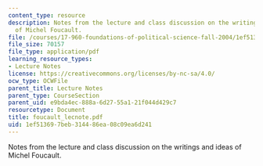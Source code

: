 ```yaml
---
content_type: resource
description: Notes from the lecture and class discussion on the writings and ideas
  of Michel Foucault.
file: /courses/17-960-foundations-of-political-science-fall-2004/1ef513697beb314486ea08c09ea6d241_foucault_lecnote.pdf
file_size: 70157
file_type: application/pdf
learning_resource_types:
- Lecture Notes
license: https://creativecommons.org/licenses/by-nc-sa/4.0/
ocw_type: OCWFile
parent_title: Lecture Notes
parent_type: CourseSection
parent_uid: e9bda4ec-888a-6d27-55a1-21f044d429c7
resourcetype: Document
title: foucault_lecnote.pdf
uid: 1ef51369-7beb-3144-86ea-08c09ea6d241
---
```

Notes from the lecture and class discussion on the writings and ideas of Michel Foucault.